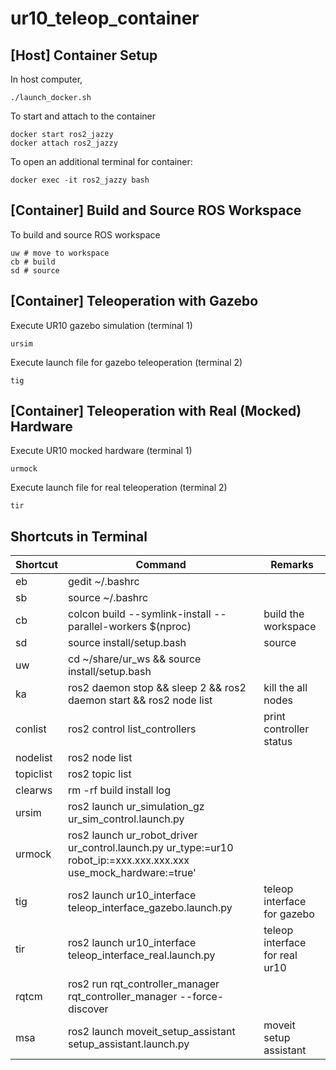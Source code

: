 # ur10_teleop_container

## [Host] Container Setup
In host computer,
```
./launch_docker.sh
```

To start and attach to the container
```
docker start ros2_jazzy
docker attach ros2_jazzy
```
To open an additional terminal for container:
```
docker exec -it ros2_jazzy bash
```

## [Container] Build and Source ROS Workspace

To build and source ROS workspace
```
uw # move to workspace
cb # build
sd # source
```

## [Container] Teleoperation with Gazebo

Execute UR10 gazebo simulation (terminal 1)
```
ursim
```

Execute launch file for gazebo teleoperation (terminal 2)
```
tig
```

## [Container] Teleoperation with Real (Mocked) Hardware 

Execute UR10 mocked hardware (terminal 1)
```
urmock
```

Execute launch file for real teleoperation (terminal 2)
```
tir
```

## Shortcuts in Terminal

|Shortcut|Command|Remarks|
|---|---|---|
| eb | gedit ~/.bashrc |
| sb | source ~/.bashrc |
| cb| colcon build --symlink-install --parallel-workers $(nproc) | build the workspace|
| sd | source install/setup.bash | source |
| uw | cd ~/share/ur_ws && source install/setup.bash |
| ka | ros2 daemon stop && sleep 2 && ros2 daemon start && ros2 node list | kill the all nodes |
| conlist| ros2 control list_controllers | print controller status
| nodelist| ros2 node list |
| topiclist| ros2 topic list |
| clearws| rm -rf build install log |
| ursim | ros2 launch ur_simulation_gz ur_sim_control.launch.py |
| urmock | ros2 launch ur_robot_driver ur_control.launch.py ur_type:=ur10 robot_ip:=xxx.xxx.xxx.xxx use_mock_hardware:=true'|
| tig | ros2 launch ur10_interface teleop_interface_gazebo.launch.py | teleop interface for gazebo
| tir | ros2 launch ur10_interface teleop_interface_real.launch.py | teleop interface for real ur10
| rqtcm | ros2 run rqt_controller_manager rqt_controller_manager --force-discover |
| msa | ros2 launch moveit_setup_assistant setup_assistant.launch.py | moveit setup assistant

